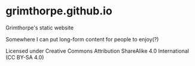 # grimthorpe.github.io
Grimthorpe's static website

Somewhere I can put long-form content for people to enjoy(?)

Licensed under Creative Commons Attribution ShareAlike 4.0 International (CC BY-SA 4.0)
